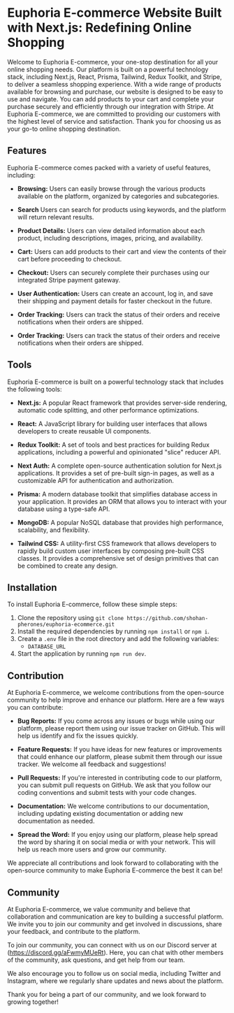 # Euphoria E-commerce Website Built with Next.js: Redefining Online Shopping

Welcome to Euphoria E-commerce, your one-stop destination for all your online shopping needs. Our platform is built on a powerful technology stack, including Next.js, React, Prisma, Tailwind, Redux Toolkit, and Stripe, to deliver a seamless shopping experience. With a wide range of products available for browsing and purchase, our website is designed to be easy to use and navigate. You can add products to your cart and complete your purchase securely and efficiently through our integration with Stripe. At Euphoria E-commerce, we are committed to providing our customers with the highest level of service and satisfaction. Thank you for choosing us as your go-to online shopping destination.

## Features

Euphoria E-commerce comes packed with a variety of useful features, including:

- **Browsing:** Users can easily browse through the various products available on the platform, organized by categories and subcategories.

- **Search** Users can search for products using keywords, and the platform will return relevant results.

- **Product Details:** Users can view detailed information about each product, including descriptions, images, pricing, and availability.

- **Cart:** Users can add products to their cart and view the contents of their cart before proceeding to checkout.

- **Checkout:** Users can securely complete their purchases using our integrated Stripe payment gateway.

- **User Authentication:** Users can create an account, log in, and save their shipping and payment details for faster checkout in the future.

- **Order Tracking:** Users can track the status of their orders and receive notifications when their orders are shipped.

- **Order Tracking:** Users can track the status of their orders and receive notifications when their orders are shipped.

## Tools

Euphoria E-commerce is built on a powerful technology stack that includes the following tools:

- **Next.js:** A popular React framework that provides server-side rendering, automatic code splitting, and other performance optimizations.

- **React:** A JavaScript library for building user interfaces that allows developers to create reusable UI components.

- **Redux Toolkit:** A set of tools and best practices for building Redux applications, including a powerful and opinionated "slice" reducer API.

- **Next Auth:** A complete open-source authentication solution for Next.js applications. It provides a set of pre-built sign-in pages, as well as a customizable API for authentication and authorization.

- **Prisma:** A modern database toolkit that simplifies database access in your application. It provides an ORM that allows you to interact with your database using a type-safe API.

- **MongoDB:** A popular NoSQL database that provides high performance, scalability, and flexibility.

- **Tailwind CSS:** A utility-first CSS framework that allows developers to rapidly build custom user interfaces by composing pre-built CSS classes. It provides a comprehensive set of design primitives that can be combined to create any design.

## Installation

To install Euphoria E-commerce, follow these simple steps:

1. Clone the repository using `git clone https://github.com/shohan-pherones/euphoria-ecommerce.git`
2. Install the required dependencies by running `npm install` or `npm i`.
3. Create a `.env` file in the root directory and add the following variables:
   - `DATABASE_URL`
4. Start the application by running `npm run dev`.

## Contribution

At Euphoria E-commerce, we welcome contributions from the open-source community to help improve and enhance our platform. Here are a few ways you can contribute:

- **Bug Reports:** If you come across any issues or bugs while using our platform, please report them using our issue tracker on GitHub. This will help us identify and fix the issues quickly.

- **Feature Requests:** If you have ideas for new features or improvements that could enhance our platform, please submit them through our issue tracker. We welcome all feedback and suggestions!

- **Pull Requests:** If you're interested in contributing code to our platform, you can submit pull requests on GitHub. We ask that you follow our coding conventions and submit tests with your code changes.

- **Documentation:** We welcome contributions to our documentation, including updating existing documentation or adding new documentation as needed.

- **Spread the Word:** If you enjoy using our platform, please help spread the word by sharing it on social media or with your network. This will help us reach more users and grow our community.

We appreciate all contributions and look forward to collaborating with the open-source community to make Euphoria E-commerce the best it can be!

## Community

At Euphoria E-commerce, we value community and believe that collaboration and communication are key to building a successful platform. We invite you to join our community and get involved in discussions, share your feedback, and contribute to the platform.

To join our community, you can connect with us on our Discord server at (https://discord.gg/aFwmyMUeRt). Here, you can chat with other members of the community, ask questions, and get help from our team.

We also encourage you to follow us on social media, including Twitter and Instagram, where we regularly share updates and news about the platform.

Thank you for being a part of our community, and we look forward to growing together!
